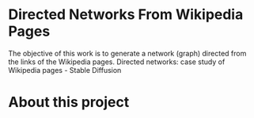 # Directed Networks From Wikipedia Pages
The objective of this work is to generate a network (graph) directed from the links of the Wikipedia pages.
Directed networks: case study of Wikipedia pages - Stable Diffusion

# About this project
